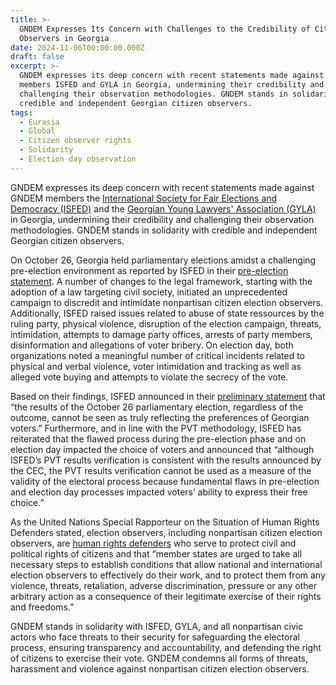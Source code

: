 ```yaml
---
title: >-
  GNDEM Expresses Its Concern with Challenges to the Credibility of Citizen
  Observers in Georgia
date: 2024-11-06T00:00:00.000Z
draft: false
excerpt: >-
  GNDEM expresses its deep concern with recent statements made against GNDEM
  members ISFED and GYLA in Georgia, undermining their credibility and
  challenging their observation methodologies. GNDEM stands in solidarity with
  credible and independent Georgian citizen observers.
tags:
  - Eurasia
  - Global
  - Citizen observer rights
  - Solidarity
  - Election day observation
---
```


GNDEM expresses its deep concern with recent statements made against GNDEM members the [International Society for Fair Elections and Democracy (ISFED)](https://isfed.ge/ "International Society for Fair Elections and Democracy (ISFED)") and the [Georgian Young Lawyers' Association (GYLA)](https://gyla.ge/en "Georgian Young Lawyers' Association (GYLA)") in Georgia, undermining their credibility and challenging their observation methodologies. GNDEM stands in solidarity with credible and independent Georgian citizen observers.

On October 26, Georgia held parliamentary elections amidst a challenging pre-election environment as reported by ISFED in their [pre-election statement](https://www.isfed.ge/eng/2024-saparlamento/saqartvelos-parlamentis-2024-tslis-archevnebis-tsinasaarchevno-garemos-shefaseba). A number of changes to the legal framework, starting with the adoption of a law targeting civil society, initiated an unprecedented campaign to discredit and intimidate nonpartisan citizen election observers. Additionally, ISFED raised issues related to abuse of state ressources by the ruling party, physical violence, disruption of the election campaign, threats, intimidation, attempts to damage party offices, arrests of party members, disinformation and allegations of voter bribery. On election day, both organizations noted a meaningful number of critical incidents related to physical and verbal violence, voter intimidation and tracking as well as alleged vote buying and attempts to violate the secrecy of the vote. 

Based on their findings, ISFED announced in their [preliminary statement](https://isfed.ge/eng/gantskhadebebi/saqartvelos-parlamentis-2024-tslis-26-oqtombris-archevnebis-dghis-dakvirvebis-shemadjamebeli-gantskhadeba) that “the results of the October 26 parliamentary election, regardless of the outcome, cannot be seen as truly reflecting the preferences of Georgian voters.” Furthermore, and in line with the PVT methodology, ISFED has reiterated that the flawed process during the pre-election phase and on election day impacted the choice of voters and announced that “although ISFED’s PVT results verification is consistent with the results announced by the CEC, the PVT results verification cannot be used as a measure of the validity of the electoral process because fundamental flaws in pre-election and election day processes impacted voters’ ability to express their free choice.”

As the United Nations Special Rapporteur on the Situation of Human Rights Defenders stated, election observers, including nonpartisan citizen election observers, are [human rights defenders](https://srdefenders.org/information/the-situation-of-election-observers-as-human-rights-defenders%ef%bf%bc/) who serve to protect civil and political rights of citizens and that “member states are urged to take all necessary steps to establish conditions that allow national and international election observers to effectively do their work, and to protect them from any violence, threats, retaliation, adverse discrimination, pressure or any other arbitrary action as a consequence of their legitimate exercise of their rights and freedoms.”

GNDEM stands in solidarity with ISFED, GYLA, and all nonpartisan civic actors who face threats to their security for safeguarding the electoral process, ensuring transparency and accountability, and defending the right of citizens to exercise their vote. GNDEM condemns all forms of threats, harassment and violence against nonpartisan citizen election observers.
